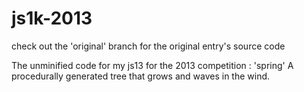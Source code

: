 js1k-2013
=========
check out the 'original' branch for the original entry's source code

The unminified code for my js13 for the 2013 competition : 'spring'
A procedurally generated tree that grows and waves in the wind.
